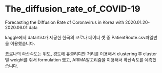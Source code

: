 # The_diffusion_rate_of_COVID-19
Forecasting the Diffusion Rate of Coronavirus in Korea with 2020.01.20-2020.06.01 data 

kaggle에서 datartist가 제공한 한국의 코로나 데이터 셋 중 PatientRoute.csv파일만을 이용했습니다.

코로나의 확산속도는 위도, 경도에 유클리디안 거리를 이용해서 clustering 후 cluster 별 weight를 줘서 formulation 했고,
ARIMA알고리즘을 이용해서 확산속도를 예측했습니다. 

